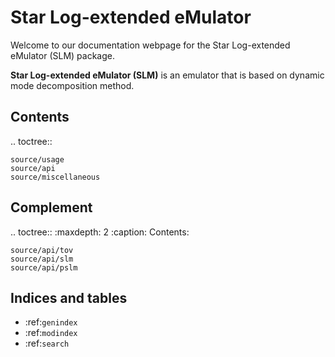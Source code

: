 # Star Log-extended eMulator

Welcome to our documentation webpage for the Star Log-extended eMulator (SLM) package.

**Star Log-extended eMulator (SLM)** is an emulator that is based on dynamic mode decomposition method.

## Contents

.. toctree::

    source/usage
    source/api
    source/miscellaneous

## Complement

.. toctree::
:maxdepth: 2
:caption: Contents:

    source/api/tov
    source/api/slm
    source/api/pslm

## Indices and tables

- :ref:`genindex`
- :ref:`modindex`
- :ref:`search`
